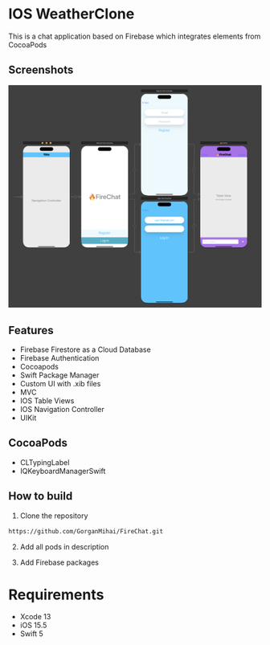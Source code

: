 IOS WeatherClone 
==========================
This is a chat application based on Firebase which integrates elements from CocoaPods

## Screenshots

<img src="./Img/All.png" width = 600 >

## Features
* Firebase Firestore as a Cloud Database
* Firebase Authentication
* Cocoapods
* Swift Package Manager
* Custom UI with .xib files 
* MVC
* IOS Table Views
* IOS Navigation Controller
* UIKit 

## CocoaPods
* CLTypingLabel
* IQKeyboardManagerSwift 

## How to build

1) Clone the repository

```bash
https://github.com/GorganMihai/FireChat.git
```

2) Add all pods in description

3) Add Firebase packages


# Requirements 

* Xcode 13
* iOS 15.5
* Swift 5

